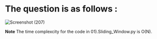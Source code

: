 
# The question is as follows :

![Screenshot (207)](https://user-images.githubusercontent.com/44902363/85940113-1c295780-b938-11ea-82de-7670d57b8f0e.png)


**Note**
The time complexcity for the code in 01).Sliding_Window.py is O(N).
